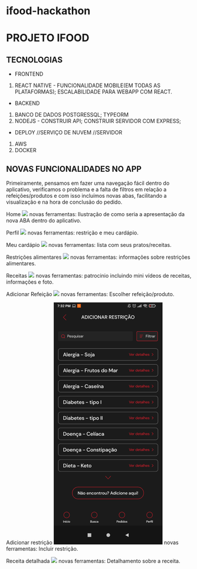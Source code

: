 # ifood-hackathon

# PROJETO IFOOD

## TECNOLOGIAS
- FRONTEND
1) REACT NATIVE - FUNCIONALIDADE MOBILE(EM TODAS AS PLATAFORMAS); ESCALABILIDADE PARA WEBAPP COM REACT.

- BACKEND
1) BANCO DE DADOS POSTGRESSQL; TYPEORM
2) NODEJS - CONSTRUIR API; CONSTRUIR SERVIDOR COM EXPRESS;

- DEPLOY //SERVIÇO DE NUVEM //SERVIDOR
1) AWS
2) DOCKER 

## NOVAS FUNCIONALIDADES NO APP

Primeiramente, pensamos em fazer uma navegação fácil dentro do aplicativo, verificamos o problema e a falta de filtros em relação a refeições/produtos e com isso incluímos novas abas, facilitando a visualização e na hora de conclusão do pedido.

Home
<img src="../home.png"> novas ferramentas: Ilustração de como seria a apresentação da nova ABA dentro do aplicativo.

Perfil
<img src="../perfil.png"> novas ferramentas: restrição e meu cardápio.

Meu cardápio
<img src="../cardapio.png"> novas ferramentas: lista com seus pratos/receitas.

Restrições alimentares
<img src="../restricao.png"> novas ferramentas: informações sobre restrições alimentares.

Receitas
<img src="../patrocio.png"> novas ferramentas: patrocinio incluindo mini vídeos de receitas, informações e foto.

Adicionar Refeição
<img src="../addrefeicao.png"> novas ferramentas: Escolher refeição/produto.

Adicionar restrição
<img src="addrestricao.png"> novas ferramentas: Incluir restrição.

Receita detalhada
<img src= "../receita.png"> novas ferramentas: Detalhamento sobre a receita.
